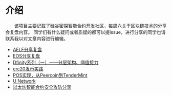 # 介绍

&emsp;&emsp;该项目主要记载了硅谷密探智能合约开发社区，每周六关于区块链技术的分享会复盘内容。
同学们有什么疑问或者质疑的都可以提issue，进行分享的同学也请联系我以对文章内容进行编辑。

- [AELF分享复盘](chapter1/AELF.md)
- [EOS分享复盘](chapter2/EOS.md)
- [Dfinity系列（一）——分层架构、阈值接力](chapter3/DIFINITY.md)
- [erc20发币实践](chapter4/ERC20.md)
- [POS实现，从Peercoin到TenderMint](chapter5/POS.md)
- [U Network](chapter6/UUU.md)
- [以太坊智能合约安全攻防分享](chapter7/SMTCONTRACT.md) 